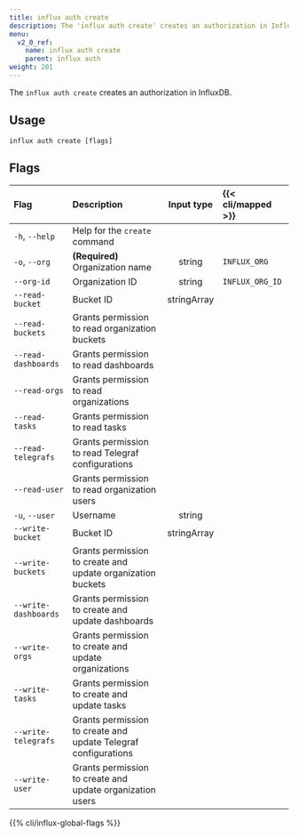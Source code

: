 ```yaml
---
title: influx auth create
description: The 'influx auth create' creates an authorization in InfluxDB.
menu:
  v2_0_ref:
    name: influx auth create
    parent: influx auth
weight: 201
---
```


The `influx auth create` creates an authorization in InfluxDB.

## Usage
```
influx auth create [flags]
```

## Flags
| Flag                 | Description                                                    | Input type  | {{< cli/mapped >}} |
|:----                 |:-----------                                                    |:----------: |:------------------ |
| `-h`, `--help`       | Help for the `create` command                                  |             |                    |
| `-o`, `--org`        | **(Required)** Organization name                               | string      | `INFLUX_ORG`       |
| `--org-id`           | Organization ID                                                | string      | `INFLUX_ORG_ID`    |
| `--read-bucket`      | Bucket ID                                                      | stringArray |                    |
| `--read-buckets`     | Grants permission to read organization buckets                 |             |                    |
| `--read-dashboards`  | Grants permission to read dashboards                           |             |                    |
| `--read-orgs`        | Grants permission to read organizations                        |             |                    |
| `--read-tasks`       | Grants permission to read tasks                                |             |                    |
| `--read-telegrafs`   | Grants permission to read Telegraf configurations              |             |                    |
| `--read-user`        | Grants permission to read organization users                   |             |                    |
| `-u`, `--user`       | Username                                                       | string      |                    |
| `--write-bucket`     | Bucket ID                                                      | stringArray |                    |
| `--write-buckets`    | Grants permission to create and update organization buckets    |             |                    |
| `--write-dashboards` | Grants permission to create and update dashboards              |             |                    |
| `--write-orgs`       | Grants permission to create and update organizations           |             |                    |
| `--write-tasks`      | Grants permission to create and update tasks                   |             |                    |
| `--write-telegrafs`  | Grants permission to create and update Telegraf configurations |             |                    |
| `--write-user`       | Grants permission to create and update organization users      |             |                    |

{{% cli/influx-global-flags %}}
